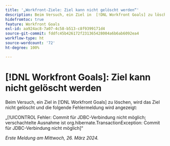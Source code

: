 ```yaml
---
title: '„Workfront-Ziele: Ziel kann nicht gelöscht werden“'
description: Beim Versuch, ein Ziel in  [!DNL Workfront Goals] zu löschen, wird das Ziel nicht gelöscht und es wird eine Fehlermeldung angezeigt.
hidefromtoc: true
feature: Workfront Goals
exl-id: aa924ac8-7a07-4c58-b513-c8f9399171d4
source-git-commit: fddfc45b426172f231365428004a6b6ab6092ea4
workflow-type: ht
source-wordcount: '72'
ht-degree: 100%

---
```


# [!DNL Workfront Goals]: Ziel kann nicht gelöscht werden

Beim Versuch, ein Ziel in [!DNL Workfront Goals] zu löschen, wird das Ziel nicht gelöscht und die folgende Fehlermeldung wird angezeigt:

„[!UICONTROL Fehler: Commit für JDBC-Verbindung nicht möglich; verschachtelte Ausnahme ist org.hibernate.TransactionException: Commit für JDBC-Verbindung nicht möglich]“

_Erste Meldung am Mittwoch, 26. März 2024._
